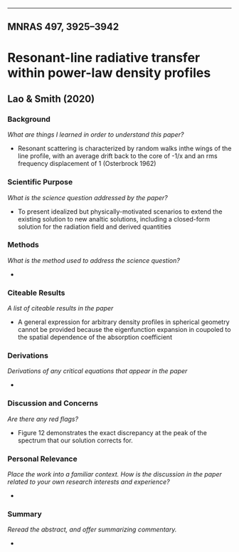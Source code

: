 ---
## MNRAS 497, 3925–3942
# Resonant-line radiative transfer within power-law density profiles
## Lao & Smith (2020)

### Background
*What are things I learned in order to understand this paper?*

 - Resonant scattering is characterized by random walks inthe wings of the line profile, with an average drift back to the core of -1/x and an rms frequency displacement of 1 (Osterbrock 1962)

### Scientific Purpose
*What is the science question addressed by the paper?*

 - To present idealized but physically-motivated scenarios to extend the existing solution to new analtic solutions, including a closed-form solution for the radiation field and derived quantities

### Methods
*What is the method used to address the science question?*

 - 

### Citeable Results
*A list of citeable results in the paper*

 - A general expression for arbitrary density profiles in spherical geometry cannot be provided because the eigenfunction expansion in coupoled to the spatial dependence of the absorption coefficient

### Derivations
*Derivations of any critical equations that appear in the paper*

 - 

### Discussion and Concerns
*Are there any red flags?*

 - Figure 12 demonstrates the exact discrepancy at the peak of the spectrum that our solution corrects for.

### Personal Relevance
*Place the work into a familiar context. How is the discussion in the paper related to your own research interests and experience?*

 - 

### Summary
*Reread the abstract, and offer summarizing commentary.*

 - 
